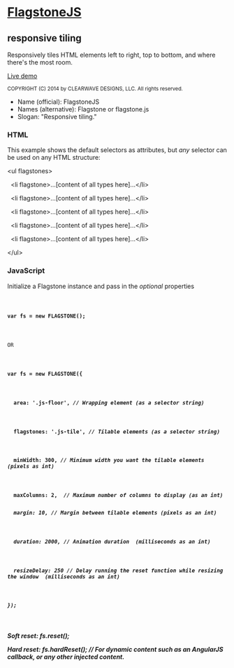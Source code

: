 <h1><a href="http://codepen.io/clearwavedesigns/pen/gbOrvR" target="_blank">FlagstoneJS</a></h1>
<h2>responsive tiling</h2>
<p>Responsively tiles HTML elements left to right, top to bottom, and where there's the most room.</p>
<p><a href="http://codepen.io/clearwavedesigns/pen/gbOrvR" target="_blank">Live demo</a></p>

<small>COPYRIGHT (C) 2014 by CLEARWAVE DESIGNS, LLC.  All rights reserved.</small>

<ul>
  <li>Name (official): FlagstoneJS</li>
  <li>Names (alternative): Flagstone or flagstone.js</li>
  <li>Slogan: "Responsive tiling."</li>
</ul>

<article>
  <h3>HTML</h3>
  <p>This example shows the default selectors as attributes, but <em>any</em> selector can be used on any HTML structure:</p>
  <p>&lt;ul flagstones&gt;</p>
    <p>&#160;&#160;&lt;li flagstone&gt;...[content of all types here]...&lt;/li&gt;</p>
    <p>&#160;&#160;&lt;li flagstone&gt;...[content of all types here]...&lt;/li&gt;</p>
    <p>&#160;&#160;&lt;li flagstone&gt;...[content of all types here]...&lt;/li&gt;</p>
    <p>&#160;&#160;&lt;li flagstone&gt;...[content of all types here]...&lt;/li&gt;</p>
    <p>&#160;&#160;&lt;li flagstone&gt;...[content of all types here]...&lt;/li&gt;</p>
  <p>&lt;/ul&gt;</p>
</article>

<article>
  <h3>JavaScript</h3>
  <p>Initialize a Flagstone instance and pass in the <em>optional</em> properties</p>
  <code>
   <p><strong>var fs = new FLAGSTONE();</strong></p>
   <p>OR</p>
    <p><strong>var fs = new FLAGSTONE({</p>
      <p><strong>&#160;&#160;area: '.js-floor',</strong> <em>// Wrapping element (as a selector string)</em></p>
      <p><strong>&#160;&#160;flagstones: '.js-tile',</strong> <em>// Tilable elements (as a selector string)</em></p>
      <p><strong>&#160;&#160;minWidth: 300,</strong> <em>// Minimum width you want the tilable elements (pixels as int)</em></p>
      <p><strong>&#160;&#160;maxColumns: 2,</strong> <em> // Maximum number of columns to display (as an int)
      <p><strong>&#160;&#160;margin: 10,</strong> <em>// Margin between tilable elements (pixels as an int)</em></p>
      <p><strong>&#160;&#160;duration: 2000,</strong> <em>// Animation duration  (milliseconds as an int)</em></p>
      <p><strong>&#160;&#160;resizeDelay: 250</strong> <em>// Delay running the reset function while resizing the window  (milliseconds as an int)</em></p>
    <p><strong>});</p>
  </code>
  
  <p><em>Soft reset: <strong>fs.reset();</strong></em></p>
  <p><em>Hard reset: <strong>fs.hardReset();</strong></em> // For dynamic content such as an AngularJS callback, or any other injected content.</p>
</article>
